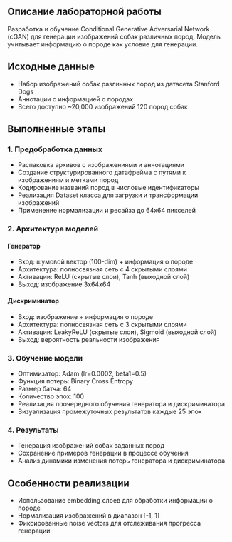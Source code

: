 ## Описание лабораторной работы
Разработка и обучение Conditional Generative Adversarial Network (cGAN) для генерации изображений собак различных пород. Модель учитывает информацию о породе как условие для генерации.

## Исходные данные
- Набор изображений собак различных пород из датасета Stanford Dogs
- Аннотации с информацией о породах
- Всего доступно ~20,000 изображений 120 пород собак

## Выполненные этапы

### 1. Предобработка данных
- Распаковка архивов с изображениями и аннотациями
- Создание структурированного датафрейма с путями к изображениям и метками пород
- Кодирование названий пород в числовые идентификаторы
- Реализация Dataset класса для загрузки и трансформации изображений
- Применение нормализации и ресайза до 64x64 пикселей

### 2. Архитектура моделей
#### Генератор
- Вход: шумовой вектор (100-dim) + информация о породе
- Архитектура: полносвязная сеть с 4 скрытыми слоями
- Активации: ReLU (скрытые слои), Tanh (выходной слой)
- Выход: изображение 3x64x64

#### Дискриминатор
- Вход: изображение + информация о породе
- Архитектура: полносвязная сеть с 3 скрытыми слоями
- Активации: LeakyReLU (скрытые слои), Sigmoid (выходной слой)
- Выход: вероятность реальности изображения

### 3. Обучение модели
- Оптимизатор: Adam (lr=0.0002, beta1=0.5)
- Функция потерь: Binary Cross Entropy
- Размер батча: 64
- Количество эпох: 100
- Реализация поочередного обучения генератора и дискриминатора
- Визуализация промежуточных результатов каждые 25 эпох

### 4. Результаты
- Генерация изображений собак заданных пород
- Сохранение примеров генерации в процессе обучения
- Анализ динамики изменения потерь генератора и дискриминатора

## Особенности реализации
- Использование embedding слоев для обработки информации о породе
- Нормализация изображений в диапазон [-1, 1]
- Фиксированные noise vectors для отслеживания прогресса генерации
